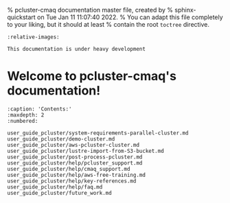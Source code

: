 % pcluster-cmaq documentation master file, created by
%   sphinx-quickstart on Tue Jan 11 11:07:40 2022.
%   You can adapt this file completely to your liking, but it should at least
%   contain the root `toctree` directive.

```{include} ../README.md
:relative-images:
```
```{warning}
This documentation is under heavy development
```

Welcome to pcluster-cmaq's documentation!
=========================================

```{toctree}
:caption: 'Contents:'
:maxdepth: 2
:numbered:

user_guide_pcluster/system-requirements-parallel-cluster.md
user_guide_pcluster/demo-cluster.md
user_guide_pcluster/aws-pcluster-cluster.md
user_guide_pcluster/lustre-import-from-S3-bucket.md
user_guide_pcluster/post-process-pcluster.md
user_guide_pcluster/help/pcluster_support.md
user_guide_pcluster/help/cmaq_support.md
user_guide_pcluster/help/aws-free-training.md
user_guide_pcluster/help/key-references.md
user_guide_pcluster/help/faq.md
user_guide_pcluster/future_work.md
```

